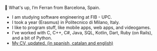 👋 What's up, I’m Ferran from Barcelona, Spain.
<!--- - 🌱 I’m currently learning ...
- 💞️ I’m looking to collaborate on ...
- 📫 How to reach me ...
--->
- I am studying software engineering at FIB - UPC.
- I took a year (Erasmus) in Politecnico di Milano, Italy.
- I like to program stuff, like mobile apps, web apps, and videogames.
- I've worked with C, C++, C#, Java, SQL, Kotlin, Dart, Ruby (on Rails), and a bit of Python.
- [My CV, updated. (in spanish, catalan and english)](https://github.com/Ferran00/CV)

<!---
Ferran00/Ferran00 is a ✨ special ✨ repository because its `README.md` (this file) appears on your GitHub profile.
You can click the Preview link to take a look at your changes.
--->
